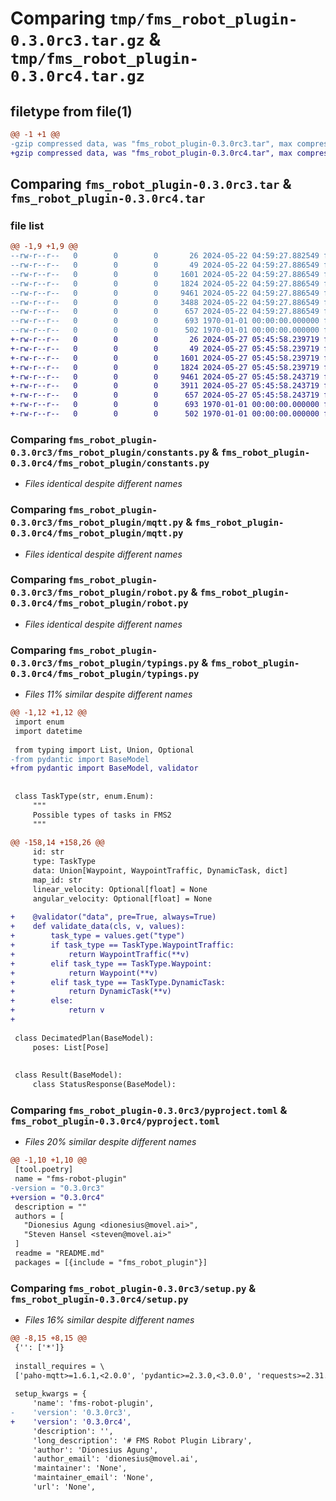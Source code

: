 # Comparing `tmp/fms_robot_plugin-0.3.0rc3.tar.gz` & `tmp/fms_robot_plugin-0.3.0rc4.tar.gz`

## filetype from file(1)

```diff
@@ -1 +1 @@
-gzip compressed data, was "fms_robot_plugin-0.3.0rc3.tar", max compression
+gzip compressed data, was "fms_robot_plugin-0.3.0rc4.tar", max compression
```

## Comparing `fms_robot_plugin-0.3.0rc3.tar` & `fms_robot_plugin-0.3.0rc4.tar`

### file list

```diff
@@ -1,9 +1,9 @@
--rw-r--r--   0        0        0       26 2024-05-22 04:59:27.882549 fms_robot_plugin-0.3.0rc3/README.md
--rw-r--r--   0        0        0       49 2024-05-22 04:59:27.886549 fms_robot_plugin-0.3.0rc3/fms_robot_plugin/__init__.py
--rw-r--r--   0        0        0     1601 2024-05-22 04:59:27.886549 fms_robot_plugin-0.3.0rc3/fms_robot_plugin/constants.py
--rw-r--r--   0        0        0     1824 2024-05-22 04:59:27.886549 fms_robot_plugin-0.3.0rc3/fms_robot_plugin/mqtt.py
--rw-r--r--   0        0        0     9461 2024-05-22 04:59:27.886549 fms_robot_plugin-0.3.0rc3/fms_robot_plugin/robot.py
--rw-r--r--   0        0        0     3488 2024-05-22 04:59:27.886549 fms_robot_plugin-0.3.0rc3/fms_robot_plugin/typings.py
--rw-r--r--   0        0        0      657 2024-05-22 04:59:27.886549 fms_robot_plugin-0.3.0rc3/pyproject.toml
--rw-r--r--   0        0        0      693 1970-01-01 00:00:00.000000 fms_robot_plugin-0.3.0rc3/setup.py
--rw-r--r--   0        0        0      502 1970-01-01 00:00:00.000000 fms_robot_plugin-0.3.0rc3/PKG-INFO
+-rw-r--r--   0        0        0       26 2024-05-27 05:45:58.239719 fms_robot_plugin-0.3.0rc4/README.md
+-rw-r--r--   0        0        0       49 2024-05-27 05:45:58.239719 fms_robot_plugin-0.3.0rc4/fms_robot_plugin/__init__.py
+-rw-r--r--   0        0        0     1601 2024-05-27 05:45:58.239719 fms_robot_plugin-0.3.0rc4/fms_robot_plugin/constants.py
+-rw-r--r--   0        0        0     1824 2024-05-27 05:45:58.239719 fms_robot_plugin-0.3.0rc4/fms_robot_plugin/mqtt.py
+-rw-r--r--   0        0        0     9461 2024-05-27 05:45:58.243719 fms_robot_plugin-0.3.0rc4/fms_robot_plugin/robot.py
+-rw-r--r--   0        0        0     3911 2024-05-27 05:45:58.243719 fms_robot_plugin-0.3.0rc4/fms_robot_plugin/typings.py
+-rw-r--r--   0        0        0      657 2024-05-27 05:45:58.243719 fms_robot_plugin-0.3.0rc4/pyproject.toml
+-rw-r--r--   0        0        0      693 1970-01-01 00:00:00.000000 fms_robot_plugin-0.3.0rc4/setup.py
+-rw-r--r--   0        0        0      502 1970-01-01 00:00:00.000000 fms_robot_plugin-0.3.0rc4/PKG-INFO
```

### Comparing `fms_robot_plugin-0.3.0rc3/fms_robot_plugin/constants.py` & `fms_robot_plugin-0.3.0rc4/fms_robot_plugin/constants.py`

 * *Files identical despite different names*

### Comparing `fms_robot_plugin-0.3.0rc3/fms_robot_plugin/mqtt.py` & `fms_robot_plugin-0.3.0rc4/fms_robot_plugin/mqtt.py`

 * *Files identical despite different names*

### Comparing `fms_robot_plugin-0.3.0rc3/fms_robot_plugin/robot.py` & `fms_robot_plugin-0.3.0rc4/fms_robot_plugin/robot.py`

 * *Files identical despite different names*

### Comparing `fms_robot_plugin-0.3.0rc3/fms_robot_plugin/typings.py` & `fms_robot_plugin-0.3.0rc4/fms_robot_plugin/typings.py`

 * *Files 11% similar despite different names*

```diff
@@ -1,12 +1,12 @@
 import enum
 import datetime
 
 from typing import List, Union, Optional
-from pydantic import BaseModel
+from pydantic import BaseModel, validator
 
 
 class TaskType(str, enum.Enum):
     """
     Possible types of tasks in FMS2
     """
 
@@ -158,14 +158,26 @@
     id: str
     type: TaskType
     data: Union[Waypoint, WaypointTraffic, DynamicTask, dict]
     map_id: str
     linear_velocity: Optional[float] = None
     angular_velocity: Optional[float] = None
 
+    @validator("data", pre=True, always=True)
+    def validate_data(cls, v, values):
+        task_type = values.get("type")
+        if task_type == TaskType.WaypointTraffic:
+            return WaypointTraffic(**v)
+        elif task_type == TaskType.Waypoint:
+            return Waypoint(**v)
+        elif task_type == TaskType.DynamicTask:
+            return DynamicTask(**v)
+        else:
+            return v
+
 
 class DecimatedPlan(BaseModel):
     poses: List[Pose]
 
 
 class Result(BaseModel):
     class StatusResponse(BaseModel):
```

### Comparing `fms_robot_plugin-0.3.0rc3/pyproject.toml` & `fms_robot_plugin-0.3.0rc4/pyproject.toml`

 * *Files 20% similar despite different names*

```diff
@@ -1,10 +1,10 @@
 [tool.poetry]
 name = "fms-robot-plugin"
-version = "0.3.0rc3"
+version = "0.3.0rc4"
 description = ""
 authors = [
   "Dionesius Agung <dionesius@movel.ai>",
   "Steven Hansel <steven@movel.ai>"
 ]
 readme = "README.md"
 packages = [{include = "fms_robot_plugin"}]
```

### Comparing `fms_robot_plugin-0.3.0rc3/setup.py` & `fms_robot_plugin-0.3.0rc4/setup.py`

 * *Files 16% similar despite different names*

```diff
@@ -8,15 +8,15 @@
 {'': ['*']}
 
 install_requires = \
 ['paho-mqtt>=1.6.1,<2.0.0', 'pydantic>=2.3.0,<3.0.0', 'requests>=2.31.0,<3.0.0']
 
 setup_kwargs = {
     'name': 'fms-robot-plugin',
-    'version': '0.3.0rc3',
+    'version': '0.3.0rc4',
     'description': '',
     'long_description': '# FMS Robot Plugin Library',
     'author': 'Dionesius Agung',
     'author_email': 'dionesius@movel.ai',
     'maintainer': 'None',
     'maintainer_email': 'None',
     'url': 'None',
```

